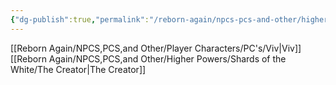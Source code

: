 ```yaml
---
{"dg-publish":true,"permalink":"/reborn-again/npcs-pcs-and-other/higher-powers/shards-of-the-white/honor/"}
---
```



[[Reborn Again/NPCS,PCS,and Other/Player Characters/PC's/Viv\|Viv]]
[[Reborn Again/NPCS,PCS,and Other/Higher Powers/Shards of the White/The Creator\|The Creator]]
